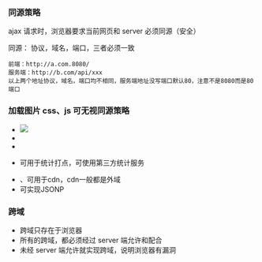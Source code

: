 ### 同源策略

ajax 请求时，浏览器要求当前网页和 server 必须同源（安全）

同源： 协议，域名，端口，三者必须一致

```
前端：http://a.com.8080/
服务端：http://b.com/api/xxx
以上两个地址协议，域名，端口均不相同，服务端地址没写端口默认80，注意不是8080而是80端口
```

### 加载图片 css、js 可无视同源策略

- <img src=跨域的图片地址 />
- <link href=跨域的css地址 />
- <script src=跨域的js地址 ></script>

- <img />可用于统计打点，可使用第三方统计服务
- <link />、<script></script>可用于cdn，cdn一般都是外域
- <script></script>可实现JSONP

### 跨域

- 跨域只存在于浏览器
- 所有的跨域，都必须经过 server 端允许和配合
- 未经 server 端允许就实现跨域，说明浏览器有漏洞
